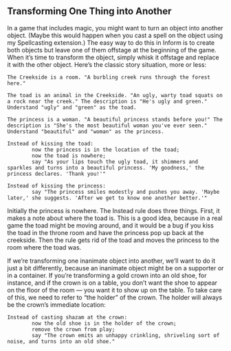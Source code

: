 ## Transforming One Thing into Another

In a game that includes magic, you might want to turn an object into another object. (Maybe this would happen when you cast a spell on the object using my Spellcasting extension.) The easy way to do this in Inform is to create both objects but leave one of them offstage at the beginning of the game. When it’s time to transform the object, simply whisk it offstage and replace it with the other object. Here’s the classic story situation, more or less:

```inform7
The Creekside is a room. "A burbling creek runs through the forest here."

The toad is an animal in the Creekside. "An ugly, warty toad squats on a rock near the creek." The description is "He's ugly and green." Understand "ugly" and "green" as the toad.

The princess is a woman. "A beautiful princess stands before you!" The description is "She's the most beautiful woman you've ever seen." Understand "beautiful" and "woman" as the princess.

Instead of kissing the toad:
        now the princess is in the location of the toad;
        now the toad is nowhere;
        say "As your lips touch the ugly toad, it shimmers and sparkles and turns into a beautiful princess. 'My goodness,' the princess declares. 'Thank you!'"

Instead of kissing the princess:
        say "The princess smiles modestly and pushes you away. 'Maybe later,' she suggests. 'After we get to know one another better.'"
```

Initially the princess is nowhere. The Instead rule does three things. First, it makes a note about where the toad is. This is a good idea, because in a real game the toad might be moving around, and it would be a bug if you kiss the toad in the throne room and have the princess pop up back at the creekside. Then the rule gets rid of the toad and moves the princess to the room where the toad was.

If we’re transforming one inanimate object into another, we’ll want to do it just a bit differently, because an inanimate object might be on a supporter or in a container. If you’re transforming a gold crown into an old shoe, for instance, and if the crown is on a table, you don’t want the shoe to appear on the floor of the room — you want it to show up on the table. To take care of this, we need to refer to “the holder” of the crown. The holder will always be the crown’s immediate location:

```inform7
Instead of casting shazam at the crown:
        now the old shoe is in the holder of the crown;
        remove the crown from play;
        say "The crown emits an unhappy crinkling, shriveling sort of noise, and turns into an old shoe."
```
